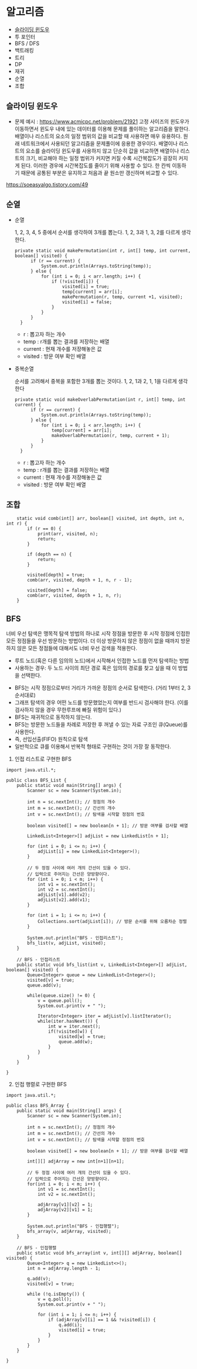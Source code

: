 # 알고리즘

- [슬라이딩 윈도우](#슬라이딩-윈도우)
- 투 포인터
- BFS / DFS
- 백트래킹
- 트리
- DP
- 재귀
- 순열
- 조합

## 슬라이딩 윈도우

* 문제 예시 : https://www.acmicpc.net/problem/21921
고정 사이즈의 윈도우가 이동하면서 윈도우 내에 있는 데이터를 이용해 문제를 풀이하는 알고리즘을 말한다. 배열이나 리스트의 요소의 일정 범위의 값을 비교할 때 사용하면 매우 유용하다. 원래 네트워크에서 사용되던 알고리즘을 문제풀이에 응용한 경우이다. 배열이나 리스트의 요소를 슬라이딩 윈도우를 사용하지 않고 단순히 값을 비교하면 배열이나 리스트의 크기, 비교해야 하는 일정 범위가 커지면 커질 수록 시간복잡도가 굉장히 커지게 된다. 이러한 경우에 시간복잡도를 줄이기 위해 사용할 수 있다. 한 칸씩 이동하기 때문에 공통된 부분은 유지하고 처음과 끝 원소만 갱신하며 비교할 수 있다.

https://soeasyalgo.tistory.com/49

## 순열
- 순열
  
  1, 2, 3, 4, 5 중에서 순서를 생각하여 3개를 뽑는다. 1, 2, 3과 1, 3, 2를 다르게 생각한다.
  ```
  private static void makePermutation(int r, int[] temp, int current, boolean[] visited) {
		if (r == current) {
			System.out.println(Arrays.toString(temp));
		} else {
			for (int i = 0; i < arr.length; i++) {
				if (!visited[i]) {
					visited[i] = true;
					temp[current] = arr[i];
					makePermutation(r, temp, current +1, visited);
					visited[i] = false;
				}
			}
		}
	}
  ```
  - r : 뽑고자 하는 개수
  - temp : r개를 뽑는 결과를 저장하는 배열
  - current : 현재 개수를 저장해놓은 값
  - visited : 방문 여부 확인 배열
- 중복순열

  순서를 고려해서 중복을 포함한 3개를 뽑는 것이다. 1, 2, 1과 2, 1, 1을 다르게 생각한다
  ```
  private static void makeOverlabPermutation(int r, int[] temp, int current) {
		if (r == current) {
			System.out.println(Arrays.toString(temp));
		} else {
			for (int i = 0; i < arr.length; i++) {
				temp[current] = arr[i];
				makeOverlabPermutation(r, temp, current + 1);
			}
		}
	}
  ```
    - r : 뽑고자 하는 개수
  - temp : r개를 뽑는 결과를 저장하는 배열
  - current : 현재 개수를 저장해놓은 값
  - visited : 방문 여부 확인 배열

## 조합

```
	static void comb(int[] arr, boolean[] visited, int depth, int n, int r) {
	    if (r == 0) {
	        print(arr, visited, n);
	        return;
	    }
	
	    if (depth == n) {
	        return;
	    }
	
	    visited[depth] = true;
	    comb(arr, visited, depth + 1, n, r - 1);
	
	    visited[depth] = false;
	    comb(arr, visited, depth + 1, n, r);
	}
```

## BFS
너비 우선 탐색은 맹목적 탐색 방법의 하나로 시작 정점을 방문한 후 시작 정점에 인접한 모든 정점들을 우선 방문하는 방법이다. 더 이상 방문하지 않은 정점이 없을 때까지 방문하지 않은 모든 정점들에 대해서도 너비 우선 검색을 적용한다. 

* 루트 노드(혹은 다른 임의의 노드)에서 시작해서 인접한 노드를 먼저 탐색하는 방법
* 사용하는 경우: 두 노드 사이의 최단 경로 혹은 임의의 경로를 찾고 싶을 때 이 방법을 선택한다.

- BFS는 시작 정점으로부터 거리가 가까운 정점의 순서로 탐색한다. (거리 1부터 2, 3 순서대로)
- 그래프 탐색의 경우 어떤 노드를 방문했었는지 여부를 반드시 검사해야 한다. (이를 검사하지 않을 경우 무한루프에 빠질 위험이 있다.)
- BFS는 재귀적으로 동작하지 않는다.
- BFS는 방문한 노드들을 차례로 저장한 후 꺼낼 수 있는 자료 구조인 큐(Queue)를 사용한다.
- 즉, 선입선출(FIFO) 원칙으로 탐색
- 일반적으로 큐를 이용해서 반복적 형태로 구현하는 것이 가장 잘 동작한다.

1. 인접 리스트로 구현한 BFS

```
import java.util.*;

public class BFS_List {
	public static void main(String[] args) {
		Scanner sc = new Scanner(System.in);

		int n = sc.nextInt(); // 정점의 개수 
		int m = sc.nextInt(); // 간선의 개수 
		int v = sc.nextInt(); // 탐색을 시작할 정점의 번호 

		boolean visited[] = new boolean[n + 1]; // 방문 여부를 검사할 배열 

		LinkedList<Integer>[] adjList = new LinkedList[n + 1];

		for (int i = 0; i <= n; i++) {
			adjList[i] = new LinkedList<Integer>();
		}

		// 두 정점 사이에 여러 개의 간선이 있을 수 있다.
		// 입력으로 주어지는 간선은 양방향이다.
		for (int i = 0; i < m; i++) {
			int v1 = sc.nextInt();
			int v2 = sc.nextInt();
			adjList[v1].add(v2);
			adjList[v2].add(v1);
		}

		for (int i = 1; i <= n; i++) { 
			Collections.sort(adjList[i]); // 방문 순서를 위해 오름차순 정렬 
		}

		System.out.println("BFS - 인접리스트");
		bfs_list(v, adjList, visited);
	}

	// BFS - 인접리스트 
	public static void bfs_list(int v, LinkedList<Integer>[] adjList, boolean[] visited) {
		Queue<Integer> queue = new LinkedList<Integer>();
		visited[v] = true; 
		queue.add(v);

		while(queue.size() != 0) { 
			v = queue.poll(); 
			System.out.print(v + " ");

			Iterator<Integer> iter = adjList[v].listIterator();
			while(iter.hasNext()) { 
				int w = iter.next(); 
				if(!visited[w]) { 
					visited[w] = true; 
					queue.add(w); 
				} 
			}
		}
	}

}
```
   
2. 인접 행렬로 구현한 BFS

```
import java.util.*;

public class BFS_Array {
	public static void main(String[] args) {
		Scanner sc = new Scanner(System.in);

		int n = sc.nextInt(); // 정점의 개수 
		int m = sc.nextInt(); // 간선의 개수 
		int v = sc.nextInt(); // 탐색을 시작할 정점의 번호 

		boolean visited[] = new boolean[n + 1]; // 방문 여부를 검사할 배열 

		int[][] adjArray = new int[n+1][n+1];

		// 두 정점 사이에 여러 개의 간선이 있을 수 있다.
		// 입력으로 주어지는 간선은 양방향이다.
		for(int i = 0; i < m; i++) {
			int v1 = sc.nextInt();
			int v2 = sc.nextInt();

			adjArray[v1][v2] = 1;
			adjArray[v2][v1] = 1;
		}

		System.out.println("BFS - 인접행렬");
		bfs_array(v, adjArray, visited);
	}
	
	// BFS - 인접행렬
	public static void bfs_array(int v, int[][] adjArray, boolean[] visited) {
		Queue<Integer> q = new LinkedList<>();
		int n = adjArray.length - 1;

		q.add(v);
		visited[v] = true;

		while (!q.isEmpty()) {
			v = q.poll();
			System.out.print(v + " ");

			for (int i = 1; i <= n; i++) {
				if (adjArray[v][i] == 1 && !visited[i]) {
					q.add(i);
					visited[i] = true;
				}
			}
		}
	}
	
}
```
